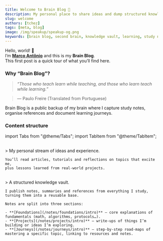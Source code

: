```yaml
---
title: Welcome to Brain Blog 🎉
description: My personal place to share ideas and dump structured knowledge.
slug: welcome
authors: [tchez]
tags: [meta, blog]
image: /img/speakup/speakup-og.png
keywords: [brain blog, second brain, knowledge vault, learning, study notes]
---
```


Hello, world! 👋  
I’m **[Marco Antônio](https://www.linkedin.com/in/tchez)** and this is my **Brain Blog**.  
This first post is a quick tour of what you’ll find here.

<!-- truncate -->

### Why “Brain Blog”?

> _“Those who teach learn while teaching, and those who learn teach while learning.”_

> — Paulo Freire (Translated from Portuguese)

Brain Blog is a public backup of my brain where I capture study notes,
organise references and document learning journeys.

### Content structure

import Tabs from "@theme/Tabs";
import TabItem from "@theme/TabItem";

<Tabs defaultValue="blog">
  <TabItem value="blog" label="Blog">
    <br/>
    > My personal stream of ideas and experience.
    
    You’ll read articles, tutorials and reflections on topics that excite me,
    plus lessons learned from real‑world projects.
  </TabItem>
  <TabItem value="notes" label="Notes">
    <br/>
    > A structured knowledge vault.
    
    I publish notes, summaries and references from everything I study,
    turning them into a reusable base.
    
    Notes are split into three sections:
    
    - **[Foundations](/notes/foundations/intro)** – core explanations of fundamentals (math, algorithms, protocols…).
    - **[Projects](/notes/projects/intro)** – write‑ups of things I’m building or ideas I’m exploring.
    - **[Journeys](/notes/journeys/intro)** – step‑by‑step road‑maps of mastering a specific topic, linking to resources and notes.
  </TabItem>
</Tabs>
